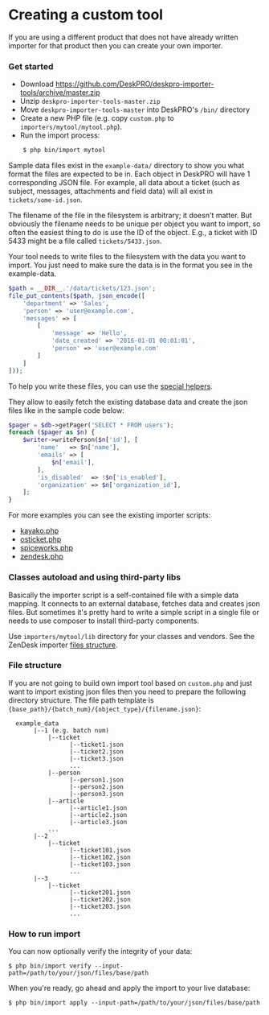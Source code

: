 # Creating a custom tool

If you are using a different product that does not have already written importer for that product then you can create your own importer.

### Get started

* Download https://github.com/DeskPRO/deskpro-importer-tools/archive/master.zip
* Unzip `deskpro-importer-tools-master.zip`
* Move `deskpro-importer-tools-master` into DeskPRO's `/bin/` directory
* Create a new PHP file (e.g. copy `custom.php` to `importers/mytool/mytool.php`).
* Run the import process:

```bash
    $ php bin/import mytool
```

Sample data files exist in the `example-data/` directory to show you what format the files are expected to be in. 
Each object in DeskPRO will have 1 corresponding JSON file. For example, all data about a ticket (such as subject, messages, attachments and field data) will all exist in `tickets/some-id.json`.

The filename of the file in the filesystem is arbitrary; it doesn't matter. But obviously the filename needs to be unique per object you want to import, so often the easiest thing to do is use the ID of the object. 
E.g., a ticket with ID 5433 might be a file called `tickets/5433.json`.

Your tool needs to write files to the filesystem with the data you want to import. You just need to make sure the data is in the format you see in the example-data.

```php
$path = __DIR__.'/data/tickets/123.json';
file_put_contents($path, json_encode([
    'department' => 'Sales',
    'person' => 'user@example.com',
    'messages' => [
        [
            'message' => 'Hello',
            'date_created' => '2016-01-01 00:01:01',
            'person' => 'user@example.com'
        ]
    ]
]));
```

To help you write these files, you can use the [special helpers](../inc/Helpers). 

They allow to easily fetch the existing database data and create the json files like in the sample code below:

```php
$pager = $db->getPager('SELECT * FROM users');
foreach ($pager as $n) {
    $writer->writePerson($n['id'], [
        'name'   => $n['name'],
        'emails' => [
            $n['email'],
        ],
        'is_disabled'  => !$n['is_enabled'],
        'organization' => $n['organization_id'],
    ];
}
```

For more examples you can see the existing importer scripts:

 - [kayako.php](../importers/kayako/kayako.php)
 - [osticket.php](../importers/osticket/osticket.php)
 - [spiceworks.php](../importers/spiceworks/spiceworks.php)
 - [zendesk.php](../importers/zendesk/zendesk.php)

### Classes autoload and using third-party libs

Basically the importer script is a self-contained file with a simple data mapping. It connects to an external database, fetches data and creates json files.
But sometimes it's pretty hard to write a simple script in a single file or needs to use composer to install third-party components.

Use `importers/mytool/lib` directory for your classes and vendors. See the ZenDesk importer [files structure](../importers/zendesk/lib).

### File structure

If you are not going to build own import tool based on `custom.php` and just want to import existing json files then you need to prepare the following directory structure. The file path template is `{base_path}/{batch_num}/{object_type}/{filename.json}`:

```
  example_data
       |--1 (e.g. batch num)
           |--ticket
                 |--ticket1.json
                 |--ticket2.json
                 |--ticket3.json
                 ...
           |--person
                 |--person1.json
                 |--person2.json
                 |--person3.json
           |--article
                 |--article1.json
                 |--article2.json
                 |--article3.json
           ...
       |--2 
           |--ticket 
                 |--ticket101.json 
                 |--ticket102.json 
                 |--ticket103.json
                 ...
       |--3 
           |--ticket 
                 |--ticket201.json 
                 |--ticket202.json 
                 |--ticket203.json 
                 ...
```

### How to run import

You can now optionally verify the integrity of your data:

`$ php bin/import verify --input-path=/path/to/your/json/files/base/path`

When you're ready, go ahead and apply the import to your live database:

`$ php bin/import apply --input-path=/path/to/your/json/files/base/path`
